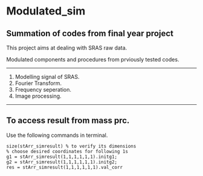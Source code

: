 # Modulated_sim

## Summation of codes from final year project

This project aims at dealing with SRAS raw data.

Modulated components and procedures from prviously tested codes.

---

1. Modelling signal of SRAS.
2. Fourier Transform.
3. Frequency seperation.
4. Image processing.

---

## To access result from mass prc.

Use the following commands in terminal.

```
size(stArr_simresult) % to verify its dimensions
% choose desired coordinates for following 1s
g1 = stArr_simresult(1,1,1,1,1,1).initg1;
g2 = stArr_simresult(1,1,1,1,1,1).initg2;
res = stArr_simresult(1,1,1,1,1,1).val_corr
```
